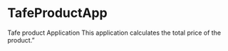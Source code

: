 # TafeProductApp
Tafe product Application
This application calculates the total price of the product.”
